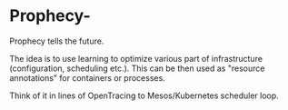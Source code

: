 # Prophecy-
Prophecy tells the future.

The idea is to use learning to optimize various part of infrastructure (configuration, scheduling etc.). This can be then used as "resource annotations" for containers or processes. 

Think of it in lines of OpenTracing to Mesos/Kubernetes scheduler loop.
